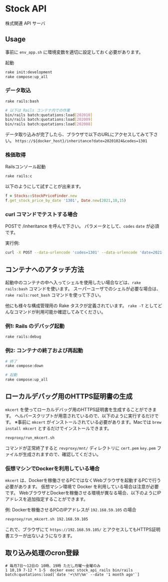 # Stock API

株式関連 API サーバ


## Usage

事前に `env_app.sh` に環境変数を適切に設定しておく必要があります。

起動

```sh
rake init:development
rake compose:up_all
```

### データ取込

```sh
rake rails:bash

# 以下は Rails コンテナ内での作業
bin/rails batch:quotations:load[202010]
bin/rails batch:quotations:load[202009]
bin/rails batch:quotations:load[202008]
```

データ取り込みが完了したら、ブラウザで以下のURLにアクセスしてみて下さい。
`https://${docker_host}/inheritance?date=20201024&codes=1301`

### 株価取得

Railsコンソール起動
```sh
rake rails:c
```
以下のようにして試すことが出来ます。
```rb
f = Stocks::StockPriceFinder.new
f.get_stock_price_by_date '1301', Date.new(2021,10,15)
```

### curl コマンドでテストする場合
POSTで /inheritance を呼んで下さい。
パラメータとして、`codes` `date` が必須です。

実行例:
```sh
curl -X POST --data-urlencode 'codes=1301' --data-urlencode 'date=2021-10-01' http://localhost:8079/inheritance
```

## コンテナへのアタッチ方法

起動中のコンテナの中へ入ってシェルを使用したい場合などは、`rake rails:bash` コマンドを使います。
スーパーユーザでのシェルが必要な場合は、`rake rails:root_bash` コマンドを使って下さい。

他にも様々な構成管理用の Rake タスクが定義されています。
`rake -T` としてどんなコマンドが利用可能か確認してみてください。

### 例1: Rails のデバッグ起動

```sh
rake rails:debug
```

### 例2: コンテナの終了および再起動

```sh
# 終了
rake compose:down

# 起動
rake compose:up_all
```

## ローカルデバッグ用のHTTPS証明書の生成

`mkcert` を使ってローカルデバッグ用のHTTPS証明書を生成することができます。
ヘルパースクリプトが用意されているので、以下のように実行するだけです。 
※事前に `mkcert` がインストールされている必要があります。Macでは `brew install mkcert` とするだけでインストールできます。

```bash
revproxy/run_mkcert.sh
```

コマンドが正常終了すると `revproxy/mnt/` ディレクトリに `cert.pem` `key.pem` ファイルが生成されますので、確認してください。

### 仮想マシンでDockerを利用している場合

`mkcert` は、Dockerを稼働させるPCではなくWebブラウザを起動するPCで行う必要があります。
仮想マシン環境で Docker を利用している場合は注意が必要です。
WebブラウザとDockerを稼働させる環境が異なる場合、以下のようにIPアドレスを追加指定することができます。

例: Dockerを稼働させるPCのIPアドレスが `192.168.59.105` の場合
```bash
revproxy/run_mkcert.sh 192.168.59.105
```

これで、ブラウザにて `https://192.168.59.105/` とアクセスしてもHTTPS証明書エラーが出ないようになります。

## 取り込み処理のcron登録

```
# 毎月7日〜12日の 10時、19時 ただし月曜〜金曜のみ
1 10,19 7-12 * 1-5  docker exec stock_api_rails bin/rails batch:quotations:load[`date '+\%Y\%m' --date '1 month ago'`]
```

